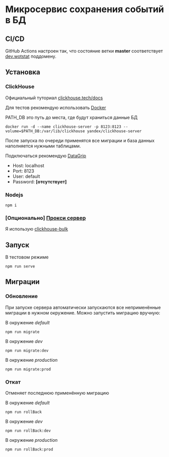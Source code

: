 # Микросервис сохранения событий в БД

## CI/CD
GitHub Actions настроен так, что состояние ветки **master** соответствует [dev.wotstat](https://dev.wotstat.soprachev.com/) поддомену.

## Установка

### ClickHouse
Официальный туториал [clickhouse.tech/docs](https://clickhouse.tech/docs/ru/getting-started/install/)

Для тестов рекомендую использовать [Docker](https://www.docker.com)

PATH_DB это путь до места, где будут храниться данные БД

```
docker run -d --name clickhouse-server -p 8123:8123 --volume=$PATH_DB:/var/lib/clickhouse yandex/clickhouse-server
```

После запуска по очереди применятся все миграции и база данных наполняется нужными таблицами.

Подключаться рекомендую [DataGrip](https://www.jetbrains.com/datagrip/)
* Host: localhost
* Port: 8123
* User: default
* Password: **[отсутствует]**

### Nodejs

```
npm i
```

### [Опционально] [Прокси сервер](https://clickhouse.tech/docs/ru/interfaces/third-party/proxy/)
Я использую [clickhouse-bulk](https://github.com/nikepan/clickhouse-bulk)


## Запуск
В тестовом режиме
```
npm run serve
```

## Миграции

### Обновление
При запуске сервера автоматически запускаются все неприменённые миграции в нужном окружение. Можно запустить миграцию вручную:

В окружение *default*
```
npm run migrate
```
В окружение *dev*
```
npm run migrate:dev
```
В окружение *production*
```
npm run migrate:prod
```

### Откат

Отменяет последнюю применённую миграцию

В окружение *default*
```
npm run rollBack
```
В окружение *dev*
```
npm run rollBack:dev
```
В окружение *production*
```
npm run rollBack:prod
```